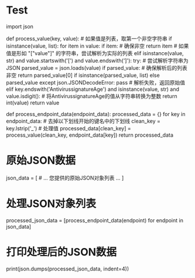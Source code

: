# Test
import json

def process_value(key, value):
    # 如果值是列表，取第一个非空字符串
    if isinstance(value, list):
        for item in value:
            if item:  # 确保非空
                return item
    # 如果值是形如 "[\"value\"]" 的字符串，尝试解析为实际的列表
    elif isinstance(value, str) and value.startswith('[') and value.endswith(']'):
        try:
            # 尝试解析字符串为JSON
            parsed_value = json.loads(value)
            if parsed_value:  # 确保解析后的列表非空
                return parsed_value[0] if isinstance(parsed_value, list) else parsed_value
        except json.JSONDecodeError:
            pass  # 解析失败，返回原始值
    elif key.endswith('AntivirussignatureAge') and isinstance(value, str) and value.isdigit():
        # 将AntivirussignatureAge的值从字符串转换为整数
        return int(value)
    return value

def process_endpoint_data(endpoint_data):
    processed_data = {}
    for key in endpoint_data:
        # 去掉以下划线开始的键名中的下划线
        clean_key = key.lstrip('_')
        # 处理值
        processed_data[clean_key] = process_value(clean_key, endpoint_data[key])
    return processed_data

# 原始JSON数据
json_data = [
    # ... 您提供的原始JSON对象列表 ...
]

# 处理JSON对象列表
processed_json_data = [process_endpoint_data(endpoint) for endpoint in json_data]

# 打印处理后的JSON数据
print(json.dumps(processed_json_data, indent=4))
